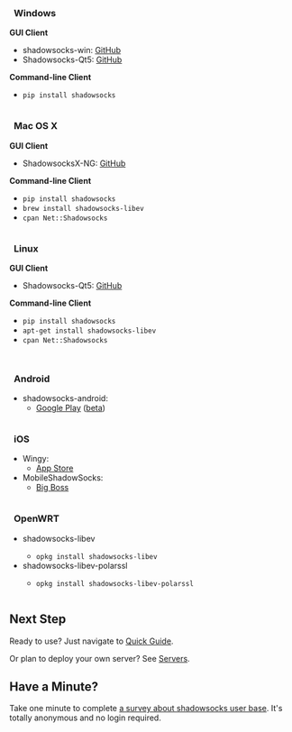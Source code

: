 <div id="download" class="container">
  <div class="sixteen columns"><br/></div>
  <div class="one-third column">
    <h3><i class="fa fa-windows fa-3x"></i> &nbsp; Windows</h3>
    <p><strong>GUI Client</strong></p>
    <ul>
      <li>shadowsocks-win: <a href="https://github.com/shadowsocks/shadowsocks-windows/releases">GitHub</a>
      </li>
      <li>Shadowsocks-Qt5: <a href="https://github.com/shadowsocks/shadowsocks-qt5/releases">GitHub</a>
      </li>
    </ul>
    <p><strong>Command-line Client</strong></p>
    <ul>
      <li>
        <code>pip install shadowsocks</code>
      </li>
    </ul>
  </div>
  <div class="one-third column">
    <h3><i class="fa fa-apple fa-3x"></i> &nbsp; Mac OS X</h3>
    <p><strong>GUI Client</strong></p>
    <ul>
      <li>ShadowsocksX-NG: <a href="https://github.com/shadowsocks/ShadowsocksX-NG/releases">GitHub</a></li>
    </ul>
    <p><strong>Command-line Client</strong></p>
    <ul>
      <li>
        <code>pip install shadowsocks</code>
      </li>
      <li>
        <code>brew install shadowsocks-libev</code>
      </li>
      <li>
        <code>cpan Net::Shadowsocks</code>
      </li>
    </ul>
  </div>
  <div class="one-third column">
    <h3><i class="fa fa-linux fa-3x"></i> &nbsp; Linux</h3>
    <p><strong>GUI Client</strong></p>
    <ul>
      <li>Shadowsocks-Qt5: <a href="https://github.com/shadowsocks/shadowsocks-qt5/wiki/Installation">GitHub</a>
      </li>
    </ul>
    <p><strong>Command-line Client</strong></p>
    <ul>
      <li> <code>pip install shadowsocks</code> </li>
      <li> <code>apt-get install shadowsocks-libev</code> </li>
      <li> <code>cpan Net::Shadowsocks</code> </li>
    </ul>
  </div>

  <p class="sixteen columns"></p>

  <div class="one-third column last">
    <h3><i class="fa fa-android fa-3x"></i> &nbsp; Android</h3>
    <ul>
      <li>shadowsocks-android:
        <ul>
          <li>
            <a href="https://play.google.com/store/apps/details?id=com.github.shadowsocks">Google Play</a>
            (<a href="https://play.google.com/apps/testing/com.github.shadowsocks">beta</a>)
          </li>
        </ul>
      </li>
    </ul>
  </div>
  <div class="one-third column last">
    <h3><i class="fa fa-apple fa-3x"></i> &nbsp; iOS</h3>
    <ul>
      <li>Wingy:
        <ul>
          <li>
            <a href="https://itunes.apple.com/us/app/wingy-http-s-socks5-proxy-utility/id1178584911">App Store</a>
          </li>
        </ul>
      </li>
      <li>MobileShadowSocks:
        <ul>
          <li>
            <a href="http://apt.thebigboss.org/onepackage.php?bundleid=com.linusyang.shadowsocks">Big Boss</a>
          </li>
        </ul>
      </li>
    </ul>
  </div>
  <div class="one-third column last">
    <h3><i class="fa fa-rss fa-flip-horizontal fa-3x"></i> &nbsp; OpenWRT</h3>
    <ul>
      <li>shadowsocks-libev</li>
      <ul>
          <li>
            <code>opkg install shadowsocks-libev</code>
          </li>
      </ul>
      <li>shadowsocks-libev-polarssl</li>
      <ul>
          <li>
            <code>opkg install shadowsocks-libev-polarssl</code>
          </li>
      </ul>
    </ul>
  </div>
</div>

## Next Step

Ready to use? Just navigate to [Quick Guide](/en/config/quick-guide.html).

Or plan to deploy your own server? See [Servers](/en/download/servers.html).

## Have a Minute?

Take one minute to complete [a survey about shadowsocks user base](https://docs.google.com/forms/d/16r2DCmEwwSGyBNZ_DsGDdIhcDJ74ZPCJTxrgFQvdNO0/viewform?c=0&w=1). It's totally anonymous and no login required.
